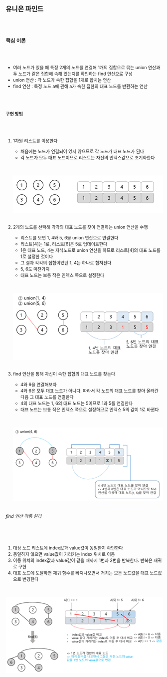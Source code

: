 ## 유니온 파인드

<br><br>

### 핵심 이론

<br><br>

- 여러 노드가 있을 때 특정 2개의 노드를 연결해 1개의 집합으로 묶는 union 연산과 두 노드가 같은 집합에 속해 있는지를 확인하는 find 연산으로 구성
- union 연산 : 각 노드가 속한 집합을 1개로 합치는 연산
- find 연산 : 특정 노드 a에 관해 a가 속한 집한의 대표 노드를 반환하는 연산

<br><br>

#### 구현 방법

<br><br>

1. 1차원 리스트를 이용한다
    - 처음에는 노드가 연결되어 있지 않으므로 각 노드가 대표 노드가 된다
    - 각 노드가 모두 대표 노드이므로 리스트는 자신의 인덱스값으로 초기화한다

    <br><br>
    <img src='https://github.com/testerhyuk/notes/blob/main/%EC%9C%A0%EB%8B%88%EC%98%A8%ED%8C%8C%EC%9D%B8%EB%93%9C1.PNG?raw=true'>
    <br><br>

2. 2개의 노드를 선택해 각각의 대표 노드를 찾아 연결하는 union 연산을 수행
    - 리스트를 보면 1, 4와 5, 6을 union 연산으로 연결한다
    - 리스트[4]는 1로, 리스트[6]은 5로 업데이트한다
    - 1은 대표 노드, 4는 자식노드로 union 연산을 하므로 리스트[4]의 대표 노드를 1로 설정한 것이다
    - 그 결과 각각의 집합이었던 1, 4는 하나로 합쳐진다
    - 5, 6도 마찬가지
    - 대표 노드는 보통 작은 인덱스 쪽으로 설정한다

    <br><br>
    <img src='https://github.com/testerhyuk/notes/blob/main/%EC%9C%A0%EB%8B%88%EC%98%A8%ED%8C%8C%EC%9D%B8%EB%93%9C2.PNG?raw=true'>
    <br><br>

3. find 연산을 통해 자신이 속한 집합의 대표 노드를 찾는다
    - 4와 6을 연결해보자
    - 4와 6은 모두 대표 노드가 아니다. 따라서 각 노드의 대표 노드를 찾아 올라간 다음 그 대표 노드를 연결한다
    - 4의 대표 노드는 1, 6의 대표 노드는 5이므로 1과 5를 연결한다
    - 대표 노드는 보통 작은 인덱스 쪽으로 설정하므로 인덱스 5의 값이 1로 바뀐다

    <br><br>
    <img src='https://github.com/testerhyuk/notes/blob/main/%EC%9C%A0%EB%8B%88%EC%98%A8%ED%8C%8C%EC%9D%B8%EB%93%9C3.PNG?raw=true'>
    <br><br>

###### find 연산 작동 원리

<br><br>

1. 대상 노드 리스트에 index값과 value값이 동일한지 확인한다
2. 동일하지 않으면 value값이 가리키는 index 위치로 이동
3. 이동 위치의 index값과 value값이 같을 때까지 1번과 2번을 반복한다. 반복은 재귀로 구현
4. 대표 노드에 도달하면 재귀 함수를 빠져나오면서 거치는 모든 노드값을 대표 노드값으로 변경한다

<br><br>
<img src='https://github.com/testerhyuk/notes/blob/main/find%EC%9B%90%EB%A6%AC.PNG?raw=true'>